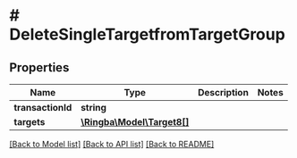 # # DeleteSingleTargetfromTargetGroup

## Properties

Name | Type | Description | Notes
------------ | ------------- | ------------- | -------------
**transactionId** | **string** |  |
**targets** | [**\Ringba\Model\Target8[]**](Target8.md) |  |

[[Back to Model list]](../../README.md#models) [[Back to API list]](../../README.md#endpoints) [[Back to README]](../../README.md)
